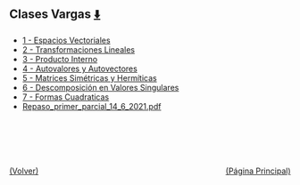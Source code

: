 
<html>
<body>
<h2>Clases Vargas <a href="https://downgit.github.io/#/home?url=https://github.com/Apuntes-FIUBA/Apuntes-Electronica/tree/main/81 - Matemática/8102 - Algebra II/Clases Vargas" style="font-size:20px">  ⬇️ </a></h2>
<ul>
    <li><a href="1 - Espacios Vectoriales">1 - Espacios Vectoriales</a></li>
    <li><a href="2 - Transformaciones Lineales">2 - Transformaciones Lineales</a></li>
    <li><a href="3 - Producto Interno">3 - Producto Interno</a></li>
    <li><a href="4 - Autovalores y Autovectores">4 - Autovalores y Autovectores</a></li>
    <li><a href="5 - Matrices Simétricas y Hermíticas">5 - Matrices Simétricas y Hermíticas</a></li>
    <li><a href="6 - Descomposición en Valores Singulares">6 - Descomposición en Valores Singulares</a></li>
    <li><a href="7 - Formas Cuadraticas">7 - Formas Cuadraticas</a></li>
    <li><a href="Repaso_primer_parcial_14_6_2021.pdf">Repaso_primer_parcial_14_6_2021.pdf</a></li>
</ul>
</body>
</html>











<br><br><br><br><br><a href="../" style="float: left">(Volver)</a> <a href="https://apuntes-fiuba.github.io/Apuntes-Electronica" style="float: right">(Página Principal)</a>
